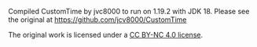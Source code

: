 Compiled CustomTime by jvc8000 to run on 1.19.2 with JDK 18. Please see the original at https://github.com/jcv8000/CustomTime

The original work is licensed under a [CC BY-NC 4.0 license](https://creativecommons.org/licenses/by-nc/4.0/).
